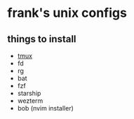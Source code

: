 # frank's unix configs

## things to install

- [tmux](https://github.com/tmux-plugins/tpm)
- fd
- rg
- bat
- fzf
- starship
- wezterm
- bob (nvim installer)
